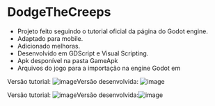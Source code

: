 # DodgeTheCreeps

* Projeto feito seguindo o tutorial oficial da página do Godot engine.
* Adaptado para mobile.
* Adicionado melhoras.
* Desenvolvido em GDScript e Visual Scripting.
* Apk desponível na pasta GameApk
* Arquivos do jogo para a importação na engine Godot em 

Versão tutorial: ![image](https://user-images.githubusercontent.com/81335163/119166395-f23bc080-ba34-11eb-9a53-1727e893039a.png)Versão desenvolvida: ![image](https://user-images.githubusercontent.com/81335163/119166588-2c0cc700-ba35-11eb-8944-1f40d31b9d3e.png)


Versão tutorial: ![image](https://user-images.githubusercontent.com/81335163/119166789-6c6c4500-ba35-11eb-850d-1351958d93ae.png)Versão desenvolvida:![image](https://user-images.githubusercontent.com/81335163/119166817-768e4380-ba35-11eb-832e-a72534caacc8.png)





 
